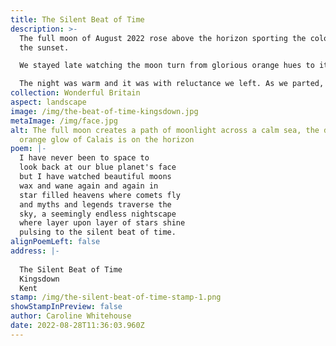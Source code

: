 ```yaml
---
title: The Silent Beat of Time
description: >-
  The full moon of August 2022 rose above the horizon sporting the colours of
  the sunset.

  We stayed late watching the moon turn from glorious orange hues to its more traditional white silver light.

  The night was warm and it was with reluctance we left. As we parted, the beach was lit up with two artificial lights, the moth man had come to survey migrating moths from across the channel, how wonderful.
collection: Wonderful Britain
aspect: landscape
image: /img/the-beat-of-time-kingsdown.jpg
metaImage: /img/face.jpg
alt: The full moon creates a path of moonlight across a calm sea, the distant
  orange glow of Calais is on the horizon
poem: |-
  I have never been to space to
  look back at our blue planet's face
  but I have watched beautiful moons
  wax and wane again and again in
  star filled heavens where comets fly 
  and myths and legends traverse the 
  sky, a seemingly endless nightscape  
  where layer upon layer of stars shine 
  pulsing to the silent beat of time.
alignPoemLeft: false
address: |-
  
  The Silent Beat of Time
  Kingsdown
  Kent
stamp: /img/the-silent-beat-of-time-stamp-1.png
showStampInPreview: false
author: Caroline Whitehouse
date: 2022-08-28T11:36:03.960Z
---
```

